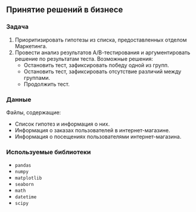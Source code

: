 ## Принятие решений в бизнесе

### Задача

1. Приоритизировать гипотезы из списка, предоставленных отделом Маркетинга.
2. Провести анализ результатов А/В-тестирования и аргументировать решение по результатам теста. Возможные решения:
   - Остановить тест, зафиксировать победу одной из групп.
   - Остановить тест, зафиксировать отсутствие различий между группами.
   - Продолжить тест.

### Данные

Файлы, содержащие:
- Список гипотез и информация о них.
- Информация о заказах пользователей в интернет-магазине.
- Информация о посещениях пользователями интернет-магазина.

### Используемые библиотеки

- `pandas`
- `numpy`
- `matplotlib`
- `seaborn`
- `math`
- `datetime`
- `scipy`

